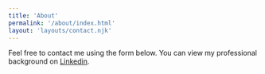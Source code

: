 ```yaml
---
title: 'About'
permalink: '/about/index.html'
layout: 'layouts/contact.njk'
---
```


Feel free to contact me using the form below. You can view my professional background on [Linkedin](https://www.linkedin.com/in/davidcantrell/).
